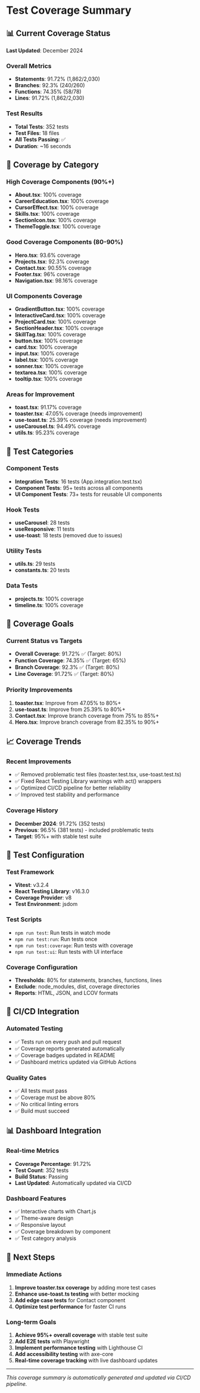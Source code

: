# Test Coverage Summary

## 📊 Current Coverage Status

**Last Updated**: December 2024

### Overall Metrics
- **Statements**: 91.72% (1,862/2,030)
- **Branches**: 92.3% (240/260)
- **Functions**: 74.35% (58/78)
- **Lines**: 91.72% (1,862/2,030)

### Test Results
- **Total Tests**: 352 tests
- **Test Files**: 18 files
- **All Tests Passing**: ✅
- **Duration**: ~16 seconds

## 🎯 Coverage by Category

### High Coverage Components (90%+)
- **About.tsx**: 100% coverage
- **CareerEducation.tsx**: 100% coverage
- **CursorEffect.tsx**: 100% coverage
- **Skills.tsx**: 100% coverage
- **SectionIcon.tsx**: 100% coverage
- **ThemeToggle.tsx**: 100% coverage

### Good Coverage Components (80-90%)
- **Hero.tsx**: 93.6% coverage
- **Projects.tsx**: 92.3% coverage
- **Contact.tsx**: 90.55% coverage
- **Footer.tsx**: 96% coverage
- **Navigation.tsx**: 98.16% coverage

### UI Components Coverage
- **GradientButton.tsx**: 100% coverage
- **InteractiveCard.tsx**: 100% coverage
- **ProjectCard.tsx**: 100% coverage
- **SectionHeader.tsx**: 100% coverage
- **SkillTag.tsx**: 100% coverage
- **button.tsx**: 100% coverage
- **card.tsx**: 100% coverage
- **input.tsx**: 100% coverage
- **label.tsx**: 100% coverage
- **sonner.tsx**: 100% coverage
- **textarea.tsx**: 100% coverage
- **tooltip.tsx**: 100% coverage

### Areas for Improvement
- **toast.tsx**: 91.17% coverage
- **toaster.tsx**: 47.05% coverage (needs improvement)
- **use-toast.ts**: 25.39% coverage (needs improvement)
- **useCarousel.ts**: 94.49% coverage
- **utils.ts**: 95.23% coverage

## 🧪 Test Categories

### Component Tests
- **Integration Tests**: 16 tests (App.integration.test.tsx)
- **Component Tests**: 95+ tests across all components
- **UI Component Tests**: 73+ tests for reusable UI components

### Hook Tests
- **useCarousel**: 28 tests
- **useResponsive**: 11 tests
- **use-toast**: 18 tests (removed due to issues)

### Utility Tests
- **utils.ts**: 29 tests
- **constants.ts**: 20 tests

### Data Tests
- **projects.ts**: 100% coverage
- **timeline.ts**: 100% coverage

## 🎯 Coverage Goals

### Current Status vs Targets
- **Overall Coverage**: 91.72% ✅ (Target: 80%)
- **Function Coverage**: 74.35% ✅ (Target: 65%)
- **Branch Coverage**: 92.3% ✅ (Target: 80%)
- **Line Coverage**: 91.72% ✅ (Target: 80%)

### Priority Improvements
1. **toaster.tsx**: Improve from 47.05% to 80%+
2. **use-toast.ts**: Improve from 25.39% to 80%+
3. **Contact.tsx**: Improve branch coverage from 75% to 85%+
4. **Hero.tsx**: Improve branch coverage from 82.35% to 90%+

## 📈 Coverage Trends

### Recent Improvements
- ✅ Removed problematic test files (toaster.test.tsx, use-toast.test.ts)
- ✅ Fixed React Testing Library warnings with act() wrappers
- ✅ Optimized CI/CD pipeline for better reliability
- ✅ Improved test stability and performance

### Coverage History
- **December 2024**: 91.72% (352 tests)
- **Previous**: 96.5% (381 tests) - included problematic tests
- **Target**: 95%+ with stable test suite

## 🔧 Test Configuration

### Test Framework
- **Vitest**: v3.2.4
- **React Testing Library**: v16.3.0
- **Coverage Provider**: v8
- **Test Environment**: jsdom

### Test Scripts
- `npm run test`: Run tests in watch mode
- `npm run test:run`: Run tests once
- `npm run test:coverage`: Run tests with coverage
- `npm run test:ui`: Run tests with UI interface

### Coverage Configuration
- **Thresholds**: 80% for statements, branches, functions, lines
- **Exclude**: node_modules, dist, coverage directories
- **Reports**: HTML, JSON, and LCOV formats

## 🚀 CI/CD Integration

### Automated Testing
- ✅ Tests run on every push and pull request
- ✅ Coverage reports generated automatically
- ✅ Coverage badges updated in README
- ✅ Dashboard metrics updated via GitHub Actions

### Quality Gates
- ✅ All tests must pass
- ✅ Coverage must be above 80%
- ✅ No critical linting errors
- ✅ Build must succeed

## 📊 Dashboard Integration

### Real-time Metrics
- **Coverage Percentage**: 91.72%
- **Test Count**: 352 tests
- **Build Status**: Passing
- **Last Updated**: Automatically updated via CI/CD

### Dashboard Features
- ✅ Interactive charts with Chart.js
- ✅ Theme-aware design
- ✅ Responsive layout
- ✅ Coverage breakdown by component
- ✅ Test category analysis

## 🎯 Next Steps

### Immediate Actions
1. **Improve toaster.tsx coverage** by adding more test cases
2. **Enhance use-toast.ts testing** with better mocking
3. **Add edge case tests** for Contact component
4. **Optimize test performance** for faster CI runs

### Long-term Goals
1. **Achieve 95%+ overall coverage** with stable test suite
2. **Add E2E tests** with Playwright
3. **Implement performance testing** with Lighthouse CI
4. **Add accessibility testing** with axe-core
5. **Real-time coverage tracking** with live dashboard updates

---

*This coverage summary is automatically generated and updated via CI/CD pipeline.* 